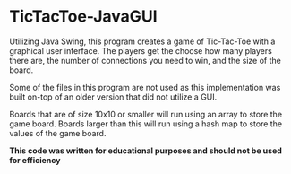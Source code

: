 # TicTacToe-JavaGUI

Utilizing Java Swing, this program creates a game of Tic-Tac-Toe with a graphical user interface. The players get the choose how many players there are, the number of connections you need to win, and the size of the board.

Some of the files in this program are not used as this implementation was built on-top of an older version that did not utilize a GUI.

Boards that are of size 10x10 or smaller will run using an array to store the game board. Boards larger than this will run using a hash map to store the values of the game board.

**This code was written for educational purposes and should not be used for efficiency**
